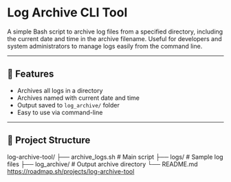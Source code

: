 # Log Archive CLI Tool

A simple Bash script to archive log files from a specified directory, including the current date and time in the archive filename. Useful for developers and system administrators to manage logs easily from the command line.

---

## 🚀 Features

- Archives all logs in a directory
- Archives named with current date and time
- Output saved to `log_archive/` folder
- Easy to use via command-line

---

## 📂 Project Structure

log-archive-tool/
├── archive_logs.sh # Main script
├── logs/ # Sample log files
├── log_archive/ # Output archive directory
└── README.md
https://roadmap.sh/projects/log-archive-tool
